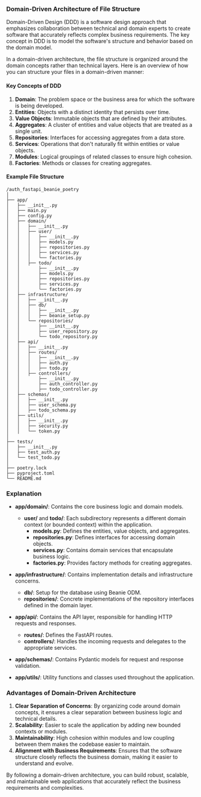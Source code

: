 ### Domain-Driven Architecture of File Structure

Domain-Driven Design (DDD) is a software design approach that emphasizes collaboration between technical and domain experts to create software that accurately reflects complex business requirements. The key concept in DDD is to model the software's structure and behavior based on the domain model.

In a domain-driven architecture, the file structure is organized around the domain concepts rather than technical layers. Here is an overview of how you can structure your files in a domain-driven manner:

#### Key Concepts of DDD

1. **Domain**: The problem space or the business area for which the software is being developed.
2. **Entities**: Objects with a distinct identity that persists over time.
3. **Value Objects**: Immutable objects that are defined by their attributes.
4. **Aggregates**: A cluster of entities and value objects that are treated as a single unit.
5. **Repositories**: Interfaces for accessing aggregates from a data store.
6. **Services**: Operations that don't naturally fit within entities or value objects.
7. **Modules**: Logical groupings of related classes to ensure high cohesion.
8. **Factories**: Methods or classes for creating aggregates.

#### Example File Structure

```
/auth_fastapi_beanie_poetry
│
├── app/
│   ├── __init__.py
│   ├── main.py
│   ├── config.py
│   ├── domain/
│   │   ├── __init__.py
│   │   ├── user/
│   │   │   ├── __init__.py
│   │   │   ├── models.py
│   │   │   ├── repositories.py
│   │   │   ├── services.py
│   │   │   └── factories.py
│   │   ├── todo/
│   │       ├── __init__.py
│   │       ├── models.py
│   │       ├── repositories.py
│   │       ├── services.py
│   │       └── factories.py
│   ├── infrastructure/
│   │   ├── __init__.py
│   │   ├── db/
│   │   │   ├── __init__.py
│   │   │   ├── beanie_setup.py
│   │   └── repositories/
│   │       ├── __init__.py
│   │       ├── user_repository.py
│   │       └── todo_repository.py
│   ├── api/
│   │   ├── __init__.py
│   │   ├── routes/
│   │   │   ├── __init__.py
│   │   │   ├── auth.py
│   │   │   ├── todo.py
│   │   ├── controllers/
│   │       ├── __init__.py
│   │       ├── auth_controller.py
│   │       ├── todo_controller.py
│   ├── schemas/
│   │   ├── __init__.py
│   │   ├── user_schema.py
│   │   ├── todo_schema.py
│   ├── utils/
│   │   ├── __init__.py
│   │   ├── security.py
│   │   └── token.py
│
├── tests/
│   ├── __init__.py
│   ├── test_auth.py
│   └── test_todo.py
│
├── poetry.lock
├── pyproject.toml
└── README.md
```

### Explanation

- **app/domain/**: Contains the core business logic and domain models.
  - **user/** and **todo/**: Each subdirectory represents a different domain context (or bounded context) within the application.
    - **models.py**: Defines the entities, value objects, and aggregates.
    - **repositories.py**: Defines interfaces for accessing domain objects.
    - **services.py**: Contains domain services that encapsulate business logic.
    - **factories.py**: Provides factory methods for creating aggregates.

- **app/infrastructure/**: Contains implementation details and infrastructure concerns.
  - **db/**: Setup for the database using Beanie ODM.
  - **repositories/**: Concrete implementations of the repository interfaces defined in the domain layer.

- **app/api/**: Contains the API layer, responsible for handling HTTP requests and responses.
  - **routes/**: Defines the FastAPI routes.
  - **controllers/**: Handles the incoming requests and delegates to the appropriate services.

- **app/schemas/**: Contains Pydantic models for request and response validation.

- **app/utils/**: Utility functions and classes used throughout the application.

### Advantages of Domain-Driven Architecture

1. **Clear Separation of Concerns**: By organizing code around domain concepts, it ensures a clear separation between business logic and technical details.
2. **Scalability**: Easier to scale the application by adding new bounded contexts or modules.
3. **Maintainability**: High cohesion within modules and low coupling between them makes the codebase easier to maintain.
4. **Alignment with Business Requirements**: Ensures that the software structure closely reflects the business domain, making it easier to understand and evolve.

By following a domain-driven architecture, you can build robust, scalable, and maintainable web applications that accurately reflect the business requirements and complexities.